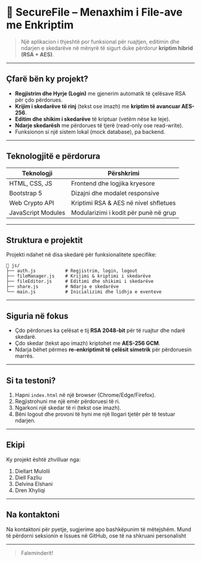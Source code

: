# 🔐 SecureFile – Menaxhim i File-ave me Enkriptim
> Një aplikacion i thjeshtë por funksional për ruajtjen, editimin dhe ndarjen e skedarëve në mënyrë të sigurt duke përdorur **kriptim hibrid (RSA + AES)**.

---

##  Çfarë bën ky projekt?

-  **Regjistrim dhe Hyrje (Login)** me gjenerim automatik të çelësave RSA për çdo përdorues.
-  **Krijim i skedarëve të rinj** (tekst ose imazh) me **kriptim të avancuar AES-256**.
-  **Editim dhe shikim i skedarëve** të kriptuar (vetëm nëse ke leje).
-  **Ndarje skedarësh** me përdorues të tjerë (read-only ose read-write).
-  Funksionon si një sistem lokal (mock database), pa backend.

---

##  Teknologjitë e përdorura

| Teknologji        | Përshkrimi                           |
|-------------------|--------------------------------------|
| HTML, CSS, JS     | Frontend dhe logjika kryesore        |
| Bootstrap 5       | Dizajni dhe modalet responsive       |
| Web Crypto API    | Kriptimi RSA & AES në nivel shfletues|
| JavaScript Modules| Modularizimi i kodit për punë në grup|

---

##  Struktura e projektit

Projekti ndahet në disa skedarë për funksionalitete specifike:

```
📁 js/
├── auth.js           # Regjistrim, login, logout
├── fileManager.js    # Krijimi & kriptimi i skedarëve
├── fileEditor.js     # Editimi dhe shikimi i skedarëve
├── share.js          # Ndarja e skedarëve
└── main.js           # Inicializimi dhe lidhja e eventeve
```

---

##  Siguria në fokus

- Çdo përdorues ka çelësat e tij **RSA 2048-bit** për të ruajtur dhe ndarë skedarë.
- Çdo skedar (tekst apo imazh) kriptohet me **AES-256 GCM**.
- Ndarja bëhet përmes **re-enkriptimit të çelësit simetrik** për përdoruesin marrës.

---

##  Si ta testoni?

1. Hapni `index.html` në një browser (Chrome/Edge/Firefox).
2. Regjistrohuni me një emër përdoruesi të ri.
3. Ngarkoni një skedar të ri (tekst ose imazh).
4. Bëni logout dhe provoni të hyni me një llogari tjetër për të testuar ndarjen.

---

##  Ekipi

Ky projekt është zhvilluar nga:
1. Diellart Mulolli
2. Diell Fazliu
3. Delvina Elshani
4. Dren Xhyliqi

---

##  Na kontaktoni

Na kontaktoni për pyetje, sugjerime apo bashkëpunim të mëtejshëm. Mund të përdorni seksionin e Issues në GitHub, ose të na shkruani personalisht

---

> Faleminderit!
